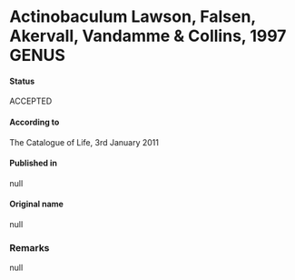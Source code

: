 # Actinobaculum Lawson, Falsen, Akervall, Vandamme & Collins, 1997 GENUS

#### Status
ACCEPTED

#### According to
The Catalogue of Life, 3rd January 2011

#### Published in
null

#### Original name
null

### Remarks
null